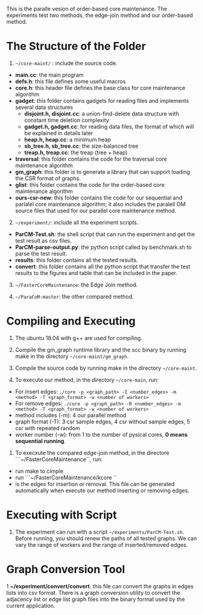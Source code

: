 
This is the paralle vesion of order-based core maintenance. The experiments test two methods, the edge-join method and our order-based method.

# The Structure of the Folder
1. ```~/core-maint/``` : include the source code.
* **main.cc**: the main program 
* **defs.h**: this file defines some useful macros
* **core.h**: this header file defines the base class for core maintenance algorithm
* **gadget**: this folder contains gadgets for reading files and implements several data structures
    * **disjoint.h, disjoint.cc**: a union-find-delete data structure with constant time deletion complexity
    * **gadget.h, gadget.cc**: for reading data files, the format of which will be explained in details later
    * **heap.h, heap.cc**: a minimum heap
    * **sb_tree.h, sb_tree.cc**: the size-balanced tree
    * **treap.h, treap.cc**: the treap (tree + heap)
* **traversal**: this folder contains the code for the traversal core maintenance algorithm
* **gm_graph**: this folder is to generate a library that can support loading the CSR format of graphs. 
* **glist**: this folder contains the code for the order-based core maintenance algorithm
* **ours-csr-new**: this folder contains the code for our sequential and parlalel core maintenance algorithm; it also includes the paralell OM source files that used for our parallel core maintenance method.


2. ```~/experiment/```: include all the experiment scripts.
* **ParCM-Test.sh**: the shell script that can run the experiment and get the test result as csv files.
* **ParCM-parse-output.py**: the python script called by benchmark.sh to parse the test result.
* **results**: this folder contains all the tested results. 
* **convert**: this folder contains all the python script that transfer the test results to the figures and table that can be included in the paper.

3. ```~/FasterCoreMaintenance```: the Edge Join method. 

4. ```~/ParaCoM-master```: the other compared method.


# Compiling and Executing

1. The ubuntu 18.04 with g++ are used for compiling.

1. Compile the gm_graph runtime library and the scc binary by running make in the directory ```~/core-maint/gm_graph```.

1. Compile the source code by running make in the directory ```~/core-maint```.

1. To execute our method, in the directory ```~/core-main```, run:

* For insert edges: ```./core -p <graph_path> -I <number_edges> -m <method> -T <graph_format> -w <number of workers>```
* For remove edges: ```./core -p <graph_path> -R <number_edges> -m <method> -T <graph_format> -w <number of workers>```
* method includes (-m): 4 our parallel method
* graph format (-T): 3 csr sample edges, 4 csr without sample edges, 5 csr with repeated random
* worker number (-w): from 1 to the number of pysical cores, __0 means sequential running__.

1. To execxute the compared edge-join method, in the directore ```~/FasterCoreMaintenance``, run:
* run make to cimple
* run ```~/FasterCoreMaintenance/kcore <graph-file> <edge-file> <workers>``
* <edge-file> is the edges for insertion or removal. This file can be generated automatically when execute our method inserting or removing edges. 


# Executing with Script

1. The experiment can run with a script ```~/experiments/ParCM-Test.sh```. Before running, you should renew the paths of all tested graphs. We can vary the range of workers and the range of inserted/removed edges.  


# Graph Conversion Tool
1 **~/experiment/convert/convert**: this file can convert the graphs in edges lists into csv format. There is a graph conversion utility to convert the adjacency list or edge list graph files into the binary format used by the current application. 


